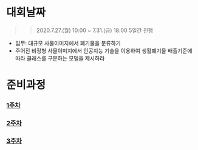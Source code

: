 # 대회날짜
>> 2020.7.27.(월) 10:00 ~ 7.31.(금) 18:00 5일간 진행
*  임무: 대규모 사물이미지에서 폐기물을 분류하기
*  주어진 비정형 사물이미지에서 인공지능 기술을 이용하여 생활폐기물 배출기준에 따라 클래스를 구분하는 모델을 제시하라

# 준비과정
### [1주차](https://github.com/k1msu2/iitp-ai-challenge/blob/master/IITP%20AI-%20Challenge%20-%2020200714.pdf)
### [2주차](https://github.com/k1msu2/iitp-ai-challenge/blob/master/IITP%20AI-%20Challenge%20-%2020200721.pdf)
### [3주차](https://github.com/k1msu2/iitp-ai-challenge/blob/master/IITP%20AI-%20Challenge%20-%2020200723.pdf)
